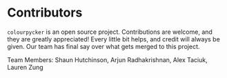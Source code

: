 # Contributors

`colourpycker` is an open source project. Contributions are welcome, and they are greatly appreciated! Every little bit helps, and credit will always be given. Our team has final say over what gets merged to this project.

Team Members: Shaun Hutchinson, Arjun Radhakrishnan, Alex Taciuk, Lauren Zung